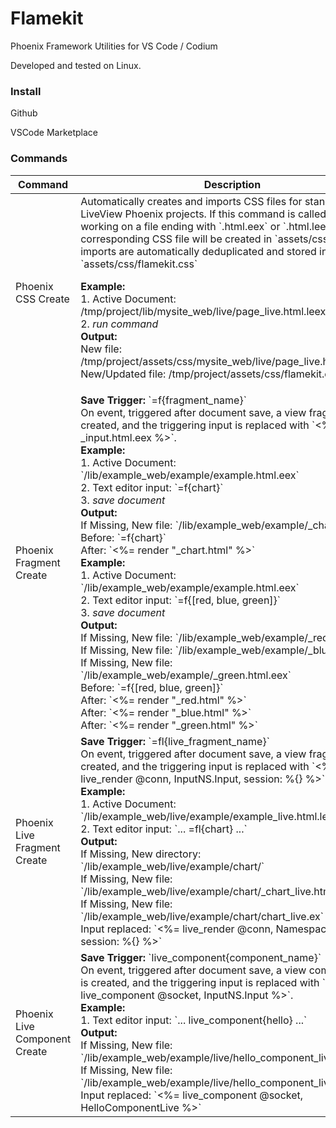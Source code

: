 # Flamekit

Phoenix Framework Utilities for VS Code / Codium

Developed and tested on Linux.

### Install

Github

VSCode Marketplace

### Commands

<table>
    <thead>
        <th>Command</th>
        <th>Description</th>
        <th>Notes</th>
    </thead>
    <tbody>
        <tr>
            <td>Phoenix CSS Create</td>
            <td>
                Automatically creates and imports CSS files for 
                standard and LiveView Phoenix projects. If this
                command is called while working on a file ending
                with `.html.eex` or `.html.leex`, a corresponding
                CSS file will be created in `assets/css/`. All
                imports are automatically deduplicated and stored
                in `assets/css/flamekit.css`
                <br>
                <p>
                    <b>Example:</b>
                    <br>
                    1. Active Document: /tmp/project/lib/mysite_web/live/page_live.html.leex
                    <br />
                    2. <i>run command</i>
                    <br />
                    <b>Output:</b>
                    <br />
                    New file: /tmp/project/assets/css/mysite_web/live/page_live.html.leex.css
                    <br />
                    New/Updated file: /tmp/project/assets/css/flamekit.css
                </p>
            </td>
            <td>
                <b>Note:</b> 
                <i>Video demo file is `demo.webm`.</i>
            </td>
        </tr>
        <tr>
            <td>Phoenix Fragment Create</td>
            <td>
                <b>Save Trigger:</b> `=f{fragment_name}`
                <br />
                On event, triggered after document save, a view fragment file is created,
                and the triggering input is replaced with `<%= render _input.html.eex %>`.
                <br />
                <b>Example:</b>
                <br />
                1. Active Document: `/lib/example_web/example/example.html.eex`
                <br />
                2. Text editor input: `=f{chart}`
                <br />
                3. <i>save document</i>
                <br />
                <b>Output:</b>
                <br />
                If Missing, New file: `/lib/example_web/example/_chart.html.eex`
                <br />
                Before: `=f{chart}`
                <br />
                After: `<%= render "_chart.html" %>`
                <br />
                <b>Example:</b>
                <br />
                1. Active Document: `/lib/example_web/example/example.html.eex`
                <br />
                2. Text editor input: `=f{[red, blue, green]}`
                <br />
                3. <i>save document</i>
                <br />
                <b>Output:</b>
                <br />
                If Missing, New file: `/lib/example_web/example/_red.html.eex`
                <br />
                If Missing, New file: `/lib/example_web/example/_blue.html.eex`
                <br />
                If Missing, New file: `/lib/example_web/example/_green.html.eex`
                <br />
                Before: `=f{[red, blue, green]}`
                <br />
                After: `<%= render "_red.html" %>` <br />
                After: `<%= render "_blue.html" %>` <br />
                After: `<%= render "_green.html" %>`
            </td>
            <td>                
                <b>Note:</b>
                <br />
                <i>Video demo file is `demo2.webm`.</i>
                <br />
                <b>Note:</b>
                <br /> 
                <i>Video demo file is `demo3.webm`.</i>
                <br />
                <b>Note:</b>
                <br /> 
                <i>Video demo file is `demo4.webm`.</i>
            </td>
        </tr>
        <td>Phoenix Live Fragment Create</td>
            <td>
                <b>Save Trigger:</b> `=fl{live_fragment_name}`
                <br />
                On event, triggered after document save, a view fragment file is created,
                and the triggering input is replaced with `<%= live_render @conn, InputNS.Input, session: %{} %>`.
                <br />
                <b>Example:</b>
                <br />
                1. Active Document: `/lib/example_web/live/example/example_live.html.leex`
                <br />
                2. Text editor input: `... =fl{chart} ...`
                <br />
                <b>Output:</b>
                <br />
                If Missing, New directory: `/lib/example_web/live/example/chart/`
                <br />
                If Missing, New file: `/lib/example_web/live/example/chart/_chart_live.html.leex`
                <br />
                If Missing, New file: `/lib/example_web/live/example/chart/chart_live.ex`
                <br />
                Input replaced: `<%= live_render @conn, Namespace.ChartLive, session: %{} %>`
            </td>
            <td>
            </td>
        </tr>
        <tr>
            <td>Phoenix Live Component Create</td>
            <td>
                <b>Save Trigger:</b> `live_component{component_name}`
                <br />
                On event, triggered after document save, a view component file is created,
                and the triggering input is replaced with `<%= live_component @socket, InputNS.Input %>`.
                <br />
                <b>Example:</b>
                <br />
                1. Text editor input: `... live_component{hello} ...`
                <br />
                <b>Output:</b>
                <br />
                If Missing, New file: `/lib/example_web/example/live/hello_component_live.html.leex`
                <br />
                If Missing, New file: `/lib/example_web/example/live/hello_component_live.ex`
                <br />
                Input replaced: `<%= live_component @socket, HelloComponentLive %>`
            </td>
            <td>                
            </td>
        </tr>
    </tbody>
</table>

